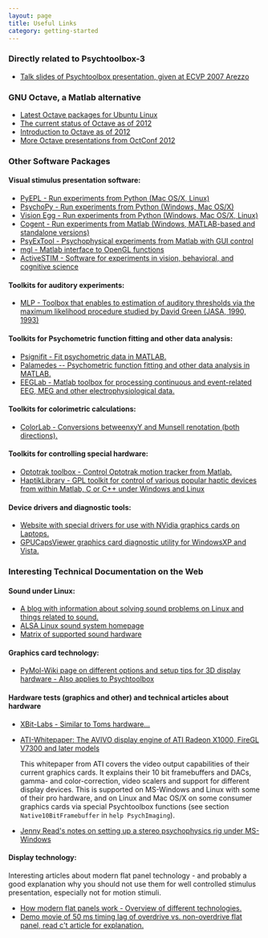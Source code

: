 ```yaml
---
layout: page
title: Useful Links
category: getting-started
---
```


### Directly related to Psychtoolbox-3

-   [Talk slides of Psychtoolbox presentation, given at ECVP 2007 Arezzo](http://psychtoolbox-3.googlecode.com/svn/trunk/Psychtoolbox/PsychDocumentation/Psychtoolbox3-Slides.pdf)

### GNU Octave, a Matlab alternative

-   [Latest Octave packages for Ubuntu Linux](https://launchpad.net/~octave/+archive/stable/+packages)
-   [The current status of Octave as of 2012](http://planet.octave.org/octconf2012/status.pdf)
-   [Introduction to Octave as of 2012](http://planet.octave.org/octconf2012/what-is-octave.pdf)
-   [More Octave presentations from OctConf 2012](http://jordi.inversethought.com/blog/octconf-2012-report/)

### Other Software Packages

#### Visual stimulus presentation software:

-   [PyEPL - Run experiments from Python (Mac OS/X, Linux)](http://pyepl.sourceforge.net/)
-   [PsychoPy - Run experiments from Python (Windows, Mac OS/X)](http://www.psychopy.org/)
-   [Vision Egg - Run experiments from Python (Windows, Mac OS/X, Linux)](http://www.visionegg.org/)
-   [Cogent - Run experiments from Matlab (Windows, MATLAB-based and standalone versions)](http://www.vislab.ucl.ac.uk/Cogent/)
-   [PsyExTool - Psychophysical experiments from Matlab with GUI control](http://guipsyexp.sourceforge.net/)
-   [mgl - Matlab interface to OpenGL functions](http://justingardner.net/doku.php/mgl/overview)
-   [ActiveSTIM - Software for experiments in vision, behavioral, and cognitive science](http://www.activestim.com/)

#### Toolkits for auditory experiments:

-   [MLP - Toolbox that enables to estimation of auditory thresholds via the maximum likelihood procedure studied by David Green (JASA, 1990, 1993)](http://www.psy.unipd.it/~grassi/mlp.html)

#### Toolkits for Psychometric function fitting and other data analysis:

-   [Psignifit - Fit psychometric data in MATLAB.](http://www.bootstrap-software.org/psignifit/)
-   [Palamedes -- Psychometric function fitting and other data analysis in MATLAB.](http://www.palamedestoolbox.org/)
-   [EEGLab - Matlab toolbox for processing continuous and event-related EEG, MEG and other electrophysiological data.](http://www.sccn.ucsd.edu/eeglab/)

#### Toolkits for colorimetric calculations:

-   [ColorLab - Conversions betweenxyY and Munsell renotation (both directions).](http://www.99main.com/~centore/)

#### Toolkits for controlling special hardware:

-   [Optotrak toolbox - Control Optotrak motion tracker from Matlab.](http://www.allpsych.uni-giessen.de/vf/OptotrakToolbox/index.php)
-   [HaptikLibrary - GPL toolkit for control of various popular haptic devices from within Matlab, C or C++ under Windows and Linux](http://www.haptiklibrary.org/)

#### Device drivers and diagnostic tools:

-   [Website with special drivers for use with NVidia graphics cards on Laptops.](http://LaptopVideo2Go.com/)
-   [GPUCapsViewer graphics card diagnostic utility for WindowsXP and Vista.](http://www.ozone3d.net/gpu_caps_viewer/)

### Interesting Technical Documentation on the Web

#### Sound under Linux:

-   [A blog with information about solving sound problems on Linux and things related to sound.](http://voices.canonical.com/david.henningsson/)
-   [ALSA Linux sound system homepage](http://www.alsa-project.org/main/index.php/Main_Page)
-   [Matrix of supported sound hardware](http://www.alsa-project.org/main/index.php/Matrix:Main)

#### Graphics card technology:

-   [PyMol-Wiki page on different options and setup tips for 3D display hardware - Also applies to Psychtoolbox](http://pymolwiki.org/index.php/Stereo_3D_Display_Options)

#### Hardware tests (graphics and other) and technical articles about hardware

-   [XBit-Labs - Similar to Toms hardware...](http://www.xbitlabs.com)

-   [ATI-Whitepaper: The AVIVO display engine of ATI Radeon X1000, FireGL V7300 and later models](http://www.ati.com/technology/avivo/pdf/Avivo_Display_Engine_Whitepaper_v2_final.pdf)

    This whitepaper from ATI covers the video output capabilities of their current
    graphics cards. It explains their 10 bit framebuffers and DACs, gamma- and
    color-correction, video scalers and support for different display devices. This
    is supported on MS-Windows and Linux with some of their pro hardware, and on
    Linux and Mac OS/X on some consumer graphics cards via special Psychtoolbox
    functions (see section `Native10BitFramebuffer` in `help PsychImaging`).

-   [Jenny Read's notes on setting up a stereo psychophysics rig under MS-Windows](http://www.staff.ncl.ac.uk/j.c.a.read/index.php?location=research&sub=labsetup)

#### Display technology:

Interesting articles about modern flat panel technology - and probably a good explanation why you should not use them for well controlled stimulus presentation, especially not for motion stimuli.

-   [How modern flat panels work - Overview of different technologies.](http://www.xbitlabs.com/articles/other/display/lcd-guide.html)
-   [Demo movie of 50 ms timing lag of overdrive vs. non-overdrive flat panel, read c't article for explanation.](ftp://ftp.heise.de/pub/ct/listings/0626-038.wmv)
